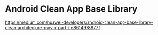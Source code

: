 # Android Clean App Base Library 
https://medium.com/huawei-developers/android-clean-app-base-library-clean-architecture-mvvm-part-i-e8614978877f
